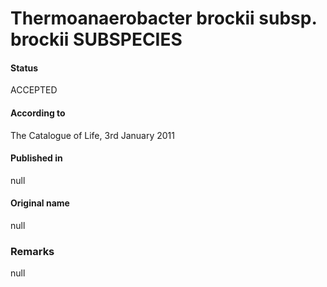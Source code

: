 Thermoanaerobacter brockii subsp. brockii SUBSPECIES
=======

#### Status
ACCEPTED

#### According to
The Catalogue of Life, 3rd January 2011

#### Published in
null

#### Original name
null

### Remarks
null